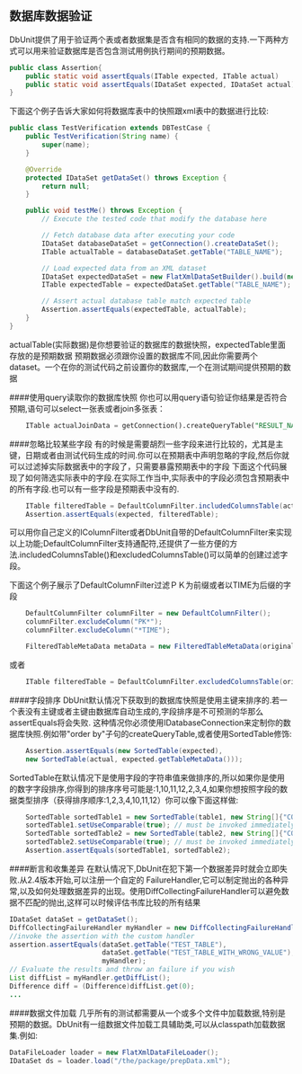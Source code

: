 数据库数据验证
------
DbUnit提供了用于验证两个表或者数据集是否含有相同的数据的支持.一下两种方式可以用来验证数据库是否包含测试用例执行期间的预期数据。
```java
public class Assertion{
    public static void assertEquals(ITable expected, ITable actual)
    public static void assertEquals(IDataSet expected, IDataSet actual)
}
```
下面这个例子告诉大家如何将数据库表中的快照跟xml表中的数据进行比较:
```java
public class TestVerification extends DBTestCase {
    public TestVerification(String name) {
        super(name);
    }

    @Override
    protected IDataSet getDataSet() throws Exception {
        return null;
    }

    public void testMe() throws Exception {
        // Execute the tested code that modify the database here

        // Fetch database data after executing your code
        IDataSet databaseDataSet = getConnection().createDataSet();
        ITable actualTable = databaseDataSet.getTable("TABLE_NAME");

        // Load expected data from an XML dataset
        IDataSet expectedDataSet = new FlatXmlDataSetBuilder().build(new File("expectedDataSet.xml"));
        ITable expectedTable = expectedDataSet.getTable("TABLE_NAME");

        // Assert actual database table match expected table
        Assertion.assertEquals(expectedTable, actualTable);
    }
}
```
actualTable(实际数据)是你想要验证的数据库的数据快照，expectedTable里面存放的是预期数据
预期数据必须跟你设置的数据库不同,因此你需要两个dataset。一个在你的测试代码之前设置你的数据库,一个在测试期间提供预期的数据

####使用query读取你的数据库快照
你也可以用query语句验证你结果是否符合预期,语句可以select一张表或者join多张表：
```sql
	ITable actualJoinData = getConnection().createQueryTable("RESULT_NAME", "SELECT * FROM TABLE1, TABLE2 WHERE ...");
```

####忽略比较某些字段
有的时候是需要胡烈一些字段来进行比较的，尤其是主键，日期或者由测试代码生成的时间.你可以在预期表中声明忽略的字段,然后你就可以过滤掉实际数据表中的字段了，只需要暴露预期表中的字段
下面这个代码展现了如何筛选实际表中的字段.在实际工作当中,实际表中的字段必须包含预期表中的所有字段.也可以有一些字段是预期表中没有的.
```java
    ITable filteredTable = DefaultColumnFilter.includedColumnsTable(actual,expected.getTableMetaData().getColumns());
    Assertion.assertEquals(expected, filteredTable);
```

可以用你自己定义的IColumnFilter或者DbUnit自带的DefaultColumnFilter来实现以上功能;DefaultColumnFilter支持通配符,还提供了一些方便的方法.includedColumnsTable()和excludedColumnsTable()可以简单的创建过滤字段。

下面这个例子展示了DefaultColumnFilter过滤ＰＫ为前缀或者以TIME为后缀的字段
```java
    DefaultColumnFilter columnFilter = new DefaultColumnFilter();
    columnFilter.excludeColumn("PK*");
    columnFilter.excludeColumn("*TIME");

    FilteredTableMetaData metaData = new FilteredTableMetaData(originalTable.getTableMetaData(), columnFilter);
```
或者
```java
	ITable filteredTable = DefaultColumnFilter.excludedColumnsTable(originalTable, new String[]{"PK*", "*TIME"});
```

####字段排序
DbUnit默认情况下获取到的数据库快照是使用主键来排序的.若一个表没有主键或者主键由数据库自动生成的,字段排序是不可预测的华那么assertEquals将会失败.
这种情况你必须使用IDatabaseConnection来定制你的数据库快照.例如带"order by"子句的createQueryTable,或者使用SortedTable修饰:
```java
	Assertion.assertEquals(new SortedTable(expected),
	new SortedTable(actual, expected.getTableMetaData()));
```

SortedTable在默认情况下是使用字段的字符串值来做排序的,所以如果你是使用的数字字段排序,你得到的排序序号可能是:1,10,11,12,2,3,4,如果你想按照字段的数据类型排序（获得排序顺序:1,2,3,4,10,11,12）你可以像下面这样做:
```java
    SortedTable sortedTable1 = new SortedTable(table1, new String[]{"COLUMN1"});
    sortedTable1.setUseComparable(true); // must be invoked immediately after the constructor
    SortedTable sortedTable2 = new SortedTable(table2, new String[]{"COLUMN1"});
    sortedTable2.setUseComparable(true); // must be invoked immediately after the constructor
    Assertion.assertEquals(sortedTable1, sortedTable2);
```

####断言和收集差异
在默认情况下,DbUnit在犯下第一个数据差异时就会立即失败.从2.4版本开始,可以注册一个自定的 FailureHandler,它可以制定抛出的各种异常,以及如何处理数据差异的出现。使用DiffCollectingFailureHandler可以避免数据不匹配的抛出,这样可以时候评估书库比较的所有结果
```java
IDataSet dataSet = getDataSet();
DiffCollectingFailureHandler myHandler = new DiffCollectingFailureHandler();
//invoke the assertion with the custom handler
assertion.assertEquals(dataSet.getTable("TEST_TABLE"),
                       dataSet.getTable("TEST_TABLE_WITH_WRONG_VALUE"),
                       myHandler);
// Evaluate the results and throw an failure if you wish
List diffList = myHandler.getDiffList();
Difference diff = (Difference)diffList.get(0);
...
```

####数据文件加载
几乎所有的测试都需要从一个或多个文件中加载数据,特别是预期的数据。DbUnit有一组数据文件加载工具辅助类,可以从classpath加载数据集.例如:
```java
DataFileLoader loader = new FlatXmlDataFileLoader();
IDataSet ds = loader.load("/the/package/prepData.xml");
```